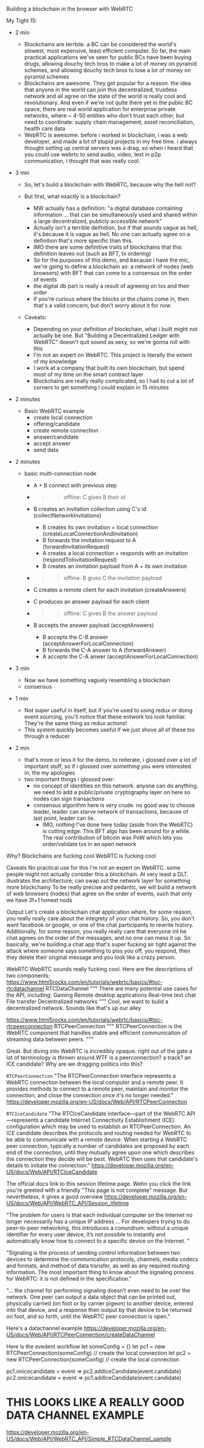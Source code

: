 Building a blockchain in the browser with WebRTC



My Tight 15:
  - 2 min
    - Blockchains are terrbile. a BC can be considered the world's slowest, most expensive, least efficient computer. So far, the main practical applications we've seen for public BCs have been buying drugs, allowing douchy tech bros to make a lot of money on pyramid schemes, and allowing douchy tech bros to lose a lot of money on pyramid schemes
    - Blockchains are awesome. They got popular for a reason. the idea that anyone in the world can join this decentralized, trustless network and all agree on the state of the world is really cool and revolutionary. And even if we're not quite there yet in the public BC space, there are real world application for enterprise private networks, where ~ 4-50 entities who don't trust each other, but need to coordinate: supply chain management, asset reconciliation, health care data
    - WebRTC is awesome. before i worked in blockchain, i was a web developer, and made a lot of stupid projects in my free time. i always thought setting up central servers was a drag, so when i heard that you could use webrtc to send audio, video, text in p2p communication, i thought that was really cool.
  - 3 min
    - So, let's build a blockchain with WebRTC, because why the hell not?
    - But first, what exactly is a blockchain?
      - MW actually has a definition: "a digital database containing information ... that can be simultaneously used and shared within a large decentralized, publicly accessible network"
      - Actually isn't a terrible deifnition, but if that sounds vague as hell, it's because it is vague as hell. No one can actually agree on a definition that's more specific than this.
      - IMO there are some definitive traits of blockchains that this definition leaves out (such as BFT, tx ordering)
      - So for the purposes of this demo, and because i have the mic, we're going to define a blockchain as: a network of nodes (web browsers) with BFT that can come to a consensus on the order of events
      - the digital db part is really a result of agreeing on txs and their order
      - if you're curious where the blocks or the chains come in, then that's a valid concern, but don't worry about it for now

    - Caveats:
      - Depending on your definition of blockchain, what i built might not actually be one. But "Building a Decentralized Ledger with WebRTC" doesn't quit sound as sexy, so we're gonna roll with this
      - I'm not an expert on WebRTC. This project is literally the extent of my knowledge
      - I work at a company that built its own blockchain, but spend most of my time on the smart contract layer
      - Blockchains are really really complicated, so I had to cut a lot of corners to get something I could explain in 15 minutes

  - 2 minutes
    - Basic WebRTC example
      - create local connection
      - offering/candidate
      - create remote connection
      - answer/candidate
      - accept answer
      - send data

  - 2 minutes
    - basic multi-connection node
      - A + B connect with previous step
      - >> offline: C gives B their id

      - B creates an invitation collection using C's id (collectNetworkInvitations)
        - B creates its own invitation + local connection (createLocalConnectionAndInvitation)
        - B forwards the invitation request to A (forwardInvitationRequest)
        - A creates a local connection + responds with an invitation (respondToInvitationRequest)
        - B creates an invitation payload from A + its own invitation

      - >> offline: B gives C the invitation payload

      - C creates a remote client for each invitation (createAnswers)
      - C produces an answer payload for each client

      - >> offline: C gives B the answer payload

      - B accepts the answer payload (acceptAnswers)
        - B accepts the C-B answer (acceptAnswerForLocalConnection)
        - B forwards the C-A answer to A (forwardAnswer)
        - A accepts the C-A anwer (acceptAnswerForLocalConnection)

  - 3 min
    - Now we have something vaguely resembling a blockchain
    - consensus

  - 1 min
    - Not super useful in itself, but if you're used to using redux or doing event sourcing, you'll notice that these entwork txs look familiar. They're the same thing as redux actions!
    - This system quickly becomes useful if we just shove all of these txs through a reducer

  - 2 min
    - that's more or less it for the demo. to reiterate, i glossed over a lot of important stuff, so if i glossed over something you were interested in, the my apologies
    - two important things i glossed over:
      - no concept of identities on this network. anyone can do anything. we need to add a public/private cryptography layer on here so nodes can sign transactions
      - consensus algorithm here is very crude. no good way to choose leader, leader can starve network of transactions, because of last point, leader can lie.
        - IMO, nothing I've done here today (aside from the WebRTC) is cutting edge. This BFT algo has been around for a while. The real contribution of bitcoin was PoW which lets you order/validate txs in an open network


Why?
  Blockchains are fucking cool
  WebRTC is fucking cool

Caveats
  No practical use for this
  I'm not an expert on WebRTC.
  some people might not actually consider this a blockchain. At very least a DLT. illustrates the architecture; can swap out the network layer for something more blockchainy
  To be really precise and pedantic, we will build a network of web browsers (nodes) that agree on the order of events, such that only we have 3f+1 honest nods


Output
  Let's create a blockchain chat application where, for some reason, you really really care about the integrety of your chat history. So, you don't want facebook or google, or one of the chat participants to rewrite history. Additionally, for some reason, you really really care that everyone int he chat agrees on the order of the messages, and no one can mess it up. So basically, we're building a chat app that's super fucking air tight against the attack where someone says something to piss you off, you respond, then they delete their original message and you look like a crazy person.


WebRTC
  WebRTC sounds really fucking cool. Here are the descriptions of two components;
  https://www.html5rocks.com/en/tutorials/webrtc/basics/#toc-rtcdatachannel
  RTCDataChannel
  """
    There are many potential use cases for the API, including:
    Gaming
    Remote desktop applications
    Real-time text chat
    File transfer
    Decentralized networks
  """
  Cool, we want to build a decentralized network. Sounds like that's up our alley

  https://www.html5rocks.com/en/tutorials/webrtc/basics/#toc-rtcpeerconnection
  RTCPeerConnection
  """
    RTCPeerConnection is the WebRTC component that handles stable and efficient communication of streaming data between peers.
  """

  Great. But diving into WebRTC is incredibly opaque. right out of the gate a lot of terminology is thrown around.WTF is a peerconnection? a track? an ICE candidate? Why are we dragging politics into this?


  `RTCPeerConnection`
    "The RTCPeerConnection interface represents a WebRTC connection between the local computer and a remote peer. It provides methods to connect to a remote peer, maintain and monitor the connection, and close the connection once it's no longer needed."
    https://developer.mozilla.org/en-US/docs/Web/API/RTCPeerConnection

  `RTCIceCandidate`
  "The RTCIceCandidate interface—part of the WebRTC API—represents a candidate Internet Connectivity Establishment (ICE) configuration which may be used to establish an RTCPeerConnection.
  An ICE candidate describes the protocols and routing needed for WebRTC to be able to communicate with a remote device. When starting a WebRTC peer connection, typically a number of candidates are proposed by each end of the connection, until they mutually agree upon one which describes the connection they decide will be best. WebRTC then uses that candidate's details to initiate the connection."
  https://developer.mozilla.org/en-US/docs/Web/API/RTCIceCandidate



The official docs link to this session lifetime page. Wehn you click the link you're greeted with a friendly "This page is not complete" message. But nevertheless, it gives a good overview
https://developer.mozilla.org/en-US/docs/Web/API/WebRTC_API/Session_lifetime

"The problem for users is that each individual computer on the Internet no longer necessarily has a unique IP address ... For developers trying to do peer-to-peer networking, this introduces a conundrum: without a unique identifier for every user device, it’s not possible to instantly and automatically know how to connect to a specific device on the Internet. "

"Signaling is the process of sending control information between two devices to determine the communication protocols, channels, media codecs and formats, and method of data transfer, as well as any required routing information. The most important thing to know about the signaling process for WebRTC: it is not defined in the specification."

"... the channel for performing signaling doesn’t even need to be over the network. One peer can output a data object that can be printed out, physically carried (on foot or by carrier pigeon) to another device, entered into that device, and a response then output by that device to be returned on foot, and so forth, until the WebRTC peer connection is open."


Here's a datachannel example
https://developer.mozilla.org/en-US/docs/Web/API/RTCPeerConnection/createDataChannel


Here is the evedent workflow
  let someConfig = {}
  let pc1 = new RTCPeerConnection(someConfig) // create the local connection
  let pc2 = new RTCPeerConnection(someConfig) // create the local connection

  pc1.onicecandidate = event => pc2.addIceCandidate(event.candidate)
  pc2.onicecandidate = event => pc1.addIceCandidate(event.candidate)

# THIS LOOKS LIKE A REALLY GOOD DATA CHANNEL EXAMPLE
https://developer.mozilla.org/en-US/docs/Web/API/WebRTC_API/Simple_RTCDataChannel_sample
